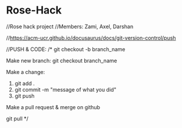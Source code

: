 # Rose-Hack

//Rose hack project
//Members: Zami, Axel, Darshan

//https://acm-ucr.github.io/docusaurus/docs/git-version-control/push

//PUSH & CODE:
/*
git checkout -b branch_name

Make new branch:
git checkout branch_name

Make a change:
1. git add .
2. git commit -m "message of what you did"
3. git push

Make a pull request & merge on github

git pull
*/


